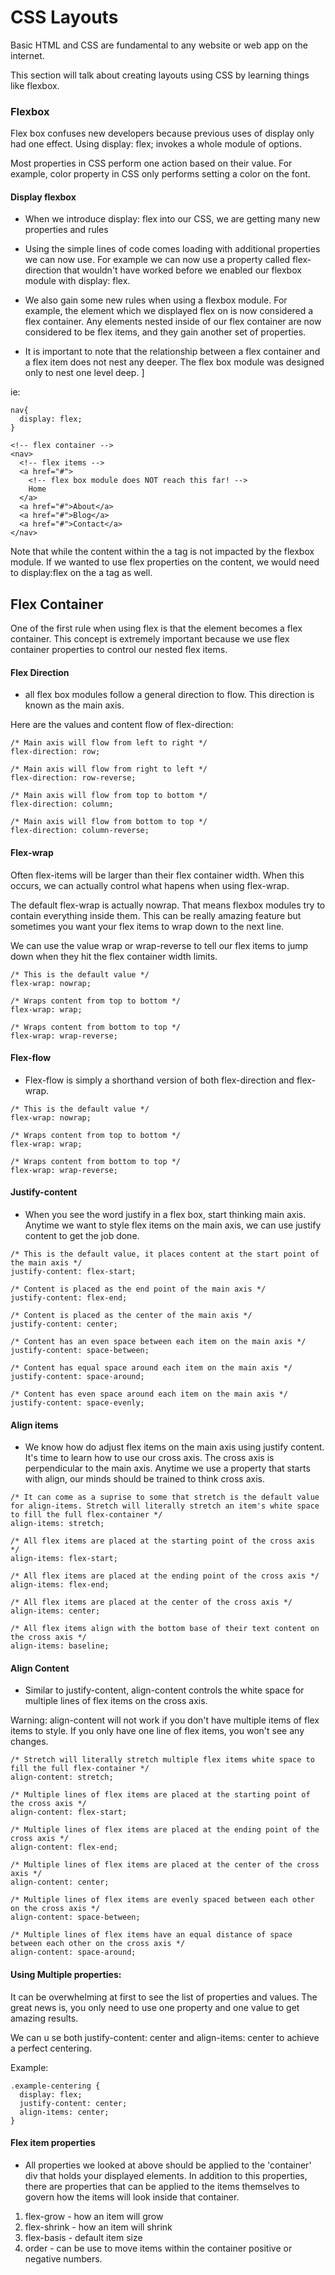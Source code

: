 # CSS Layouts

Basic HTML and CSS are fundamental to any website or web app on the internet.

This section will talk about creating layouts using CSS by learning things like flexbox.

### Flexbox

Flex box confuses new developers because previous uses of display only had one effect. Using display: flex; invokes a whole module of options.


Most properties in CSS perform one action based on their value. For example, color property in CSS only performs setting a color on the font.


#### Display flexbox

- When we introduce display: flex into our CSS, we are getting many new properties and rules

- Using the simple lines of code comes loading with additional properties we can now use. For example we can now use a property called flex-direction that wouldn't have worked before we enabled our flexbox module with display: flex.

- We also gain some new rules when using a flexbox module. For example, the element which we displayed flex on is now considered a flex container. Any elements nested inside of our flex container are now considered to be flex items, and they gain another set of properties.

- It is important to note that the relationship between a flex container and a flex item does not nest any deeper. The flex box module was designed only to nest one level deep. ]

ie:

```
nav{
  display: flex;
}
```

```
<!-- flex container -->
<nav>
  <!-- flex items -->
  <a href="#">
    <!-- flex box module does NOT reach this far! -->
    Home
  </a>
  <a href="#">About</a>
  <a href="#">Blog</a>
  <a href="#">Contact</a>
</nav>
```

Note that while the content within the a tag is not impacted by the flexbox module. If we wanted to use flex properties on the content, we would need to display:flex on the a tag as well.


## Flex Container

One of the first rule when using flex is that the element becomes a flex container. This concept is extremely important because we use flex container properties to control our nested flex items.

#### Flex Direction

- all flex box modules follow a general direction to flow. This direction is known as the main axis.

Here are the values and content flow of flex-direction:

```
/* Main axis will flow from left to right */
flex-direction: row;

/* Main axis will flow from right to left */
flex-direction: row-reverse;

/* Main axis will flow from top to bottom */
flex-direction: column;

/* Main axis will flow from bottom to top */
flex-direction: column-reverse;
```

#### Flex-wrap

Often flex-items will be larger than their flex container width. When this occurs, we can actually control what hapens when using flex-wrap.

The default flex-wrap is actually nowrap. That means flexbox modules try to contain everything inside them. This can be really amazing feature but sometimes you want your flex items to wrap down to the next line.

We can use the value wrap or wrap-reverse to tell our flex items to jump down when they hit the flex container width limits.

```
/* This is the default value */
flex-wrap: nowrap;

/* Wraps content from top to bottom */
flex-wrap: wrap;

/* Wraps content from bottom to top */
flex-wrap: wrap-reverse;
```


#### Flex-flow

- Flex-flow is simply a shorthand version of both flex-direction and flex-wrap.

```
/* This is the default value */
flex-wrap: nowrap;

/* Wraps content from top to bottom */
flex-wrap: wrap;

/* Wraps content from bottom to top */
flex-wrap: wrap-reverse;
```


#### Justify-content

- When you see the word justify in a flex box, start thinking main axis. Anytime we want to style flex items on the main axis, we can use justify content to get the job done.

```
/* This is the default value, it places content at the start point of the main axis */
justify-content: flex-start;

/* Content is placed as the end point of the main axis */
justify-content: flex-end;

/* Content is placed as the center of the main axis */
justify-content: center;

/* Content has an even space between each item on the main axis */
justify-content: space-between;

/* Content has equal space around each item on the main axis */
justify-content: space-around;

/* Content has even space around each item on the main axis */
justify-content: space-evenly;
```

#### Align items

- We know how do adjust flex items on the main axis using justify content. It's time to learn how to use our cross axis. The cross axis is perpendicular to the main axis. Anytime we use a property that starts with align, our minds should be trained to think cross axis.

```
/* It can come as a suprise to some that stretch is the default value for align-items. Stretch will literally stretch an item's white space to fill the full flex-container */
align-items: stretch;

/* All flex items are placed at the starting point of the cross axis */
align-items: flex-start;

/* All flex items are placed at the ending point of the cross axis */
align-items: flex-end;

/* All flex items are placed at the center of the cross axis */
align-items: center;

/* All flex items align with the bottom base of their text content on the cross axis */
align-items: baseline;
```


#### Align Content

- Similar to justify-content, align-content controls the white space for multiple lines of flex items on the cross axis.

Warning: align-content will not work if you don't have multiple items of flex items to style. If you only have one line of flex items, you won't see any changes.

```
/* Stretch will literally stretch multiple flex items white space to fill the full flex-container */
align-content: stretch;

/* Multiple lines of flex items are placed at the starting point of the cross axis */
align-content: flex-start;

/* Multiple lines of flex items are placed at the ending point of the cross axis */
align-content: flex-end;

/* Multiple lines of flex items are placed at the center of the cross axis */
align-content: center;

/* Multiple lines of flex items are evenly spaced between each other on the cross axis */
align-content: space-between;

/* Multiple lines of flex items have an equal distance of space between each other on the cross axis */
align-content: space-around;
```

#### Using Multiple properties:

It can be overwhelming at first to see the list of properties and values. The great news is, you only need to use one property and one value to get amazing results.

We can u se both justify-content: center and align-items: center to achieve a perfect centering.


Example:

```
.example-centering {
  display: flex;
  justify-content: center;
  align-items: center;
}
```

#### Flex item properties

- All properties we looked at above should be applied to the 'container' div that holds your displayed elements. In addition to this properties, there are properties that can be applied to the items themselves to govern how the items will look inside that container.

1. flex-grow - how an item will grow
2. flex-shrink - how an item will shrink
3. flex-basis -  default item size
4. order - can be use to move items within the container positive or negative numbers.
